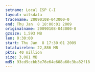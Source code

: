 ```yaml
---
setname: Local ISP C-I
layout: witsdata
tracename: 20090108-043000-0
end: Thu Jan  8 18:00:01 2009
originalname: 20090108-043000-0
gzsize: 1,593 MB
len: 0:30:00
start: Thu Jan  8 17:30:01 2009
totalwirelen: 22,886 MB
pkts: 40 million
size: 3,081 MB
md5: 93cd9ccbb3e76e64e608a60c3ba82f18
---
```

